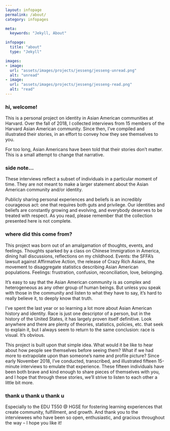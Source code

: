 ```yaml
---
layout: infopage
permalink: /about/
category: infopages

meta:
  keywords: "Jekyll, About"

infopage:
  title: "about"
  type: "Jekyll"

images:
- image:
  url: "assets/images/projects/jesseng/jesseng-unread.png"
  alt: "unread"
- image:
  url: "assets/images/projects/jesseng/jesseng-read.png"
  alt: "read"
---
```

<h3>hi, welcome!</h3>
<p>This is a personal project on identity in Asian American communities at Harvard. Over the fall of 2018, I collected interviews from 15 members of the Harvard Asian American community. Since then, I’ve compiled and illustrated their stories, in an effort to convey how they see themselves to you.</p>
<p>For too long, Asian Americans have been told that their stories don’t matter. This is a small attempt to change that narrative.</p>
<h3>side note...</h3>
<p>These interviews reflect a subset of individuals in a particular moment of time. They are not meant to make a larger statement about the Asian American community and/or identity.</p>
<p>Publicly sharing personal experiences and beliefs is an incredibly courageous act: one that requires both guts and privilege. Our identities and beliefs are constantly growing and evolving, and everybody deserves to be treated with respect. As you read, please remember that the collection presented here is not complete.</p>

<h3>where did this come from?</h3>
<p>This project was born out of an amalgamation of thoughts, events, and feelings. Thoughts sparked by a class on Chinese Immigration in America, dining hall discussions, reflections on my childhood. Events: the SFFA’s lawsuit against Affirmative Action, the release of Crazy Rich Asians, the movement to disaggregate statistics describing Asian American populations. Feelings: frustration, confusion, reconciliation, love, belonging.</p>
<p>It’s easy to say that the Asian American community is as complex and heterogeneous as any other group of human beings. But unless you speak with those in the community and listen to what they have to say, it’s hard to really believe it, to deeply know that truth.</p>
<p>I’ve spent the last year or so learning a lot more about Asian American history and identity. Race is just one descriptor of a person, but in the history of the United States, it has largely proven itself definitive. Look anywhere and there are plenty of theories, statistics, policies, etc. that seek to explain it, but I always seem to return to the same conclusion: race is visual. It’s obvious.</p>
<p>This project is built upon that simple idea. What would it be like to hear about how people see themselves before seeing them? What if we had more to extrapolate upon than someone’s name and profile picture? Since early November 2018, I’ve conducted, transcribed, and illustrated fifteen 15-minute interviews to emulate that experience. These fifteen individuals have been both brave and kind enough to share pieces of themselves with you, and I hope that through these stories, we’ll strive to listen to each other a little bit more.</p>

<h3>thank u thank u thank u</h3>
<p>Especially to the EDU T550 @ HGSE for fostering learning experiences that create community, fulfillment, and growth. And thank you to the interviewees who have been so open, enthusiastic, and gracious throughout the way – I hope you like it!</p>
